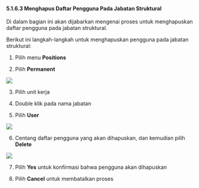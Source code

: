#### **5.1.6.3 Menghapus Daftar Pengguna Pada Jabatan Struktural**

Di dalam bagian ini akan dijabarkan mengenai proses untuk menghapuskan daftar pengguna pada jabatan struktural.

Berikut ini langkah-langkah untuk menghapuskan pengguna pada jabatan struktural:

1. Pilih menu **Positions**

2. Pilih **Permanent**

![](media/5a88f5814715627acff3a2b1ddccec07.png)

3. Pilih unit kerja

4. Double klik pada nama jabatan

5. Pilih **User**

![](media/25746f7d6a2096e59423a11125ad91ef.png)

6. Centang daftar pengguna yang akan dihapuskan, dan kemudian pilih **Delete**

![](media/e05473494b90043caacc0e5216da375d.jpg)

7. Pilih **Yes** untuk konfirmasi bahwa pengguna akan dihapuskan

8. Pilih **Cancel** untuk membatalkan proses
